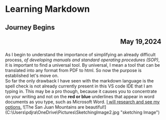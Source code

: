 # Learning Markdown
## Journey Begins <p style="text-align:right">May 19,2024</p> 
As I begin to understand the importance of simplifying an already difficult process, _of developing manuals and standard operating procedures (SOP)_, it is important to find a universal tool.  By universal, I mean a tool that can be translated into any format from PDF to html. So now the purpose is established let's move on.  
So far the only drawback I have seen with the markdown language is the spell check is not already currently present in this VS code IDE that I am typing in.  This may be a pro though, because it causes you to concentrate on your writing and not on the **red or blue** underlines that appear in word documents as you type, such as Microsoft Word. <ins>I will research and see my options.</ins> 
![The San Juan Mountains are beautiful!](C:\Users\pdjra\OneDrive\Pictures\SketchingImage2.jpg  \"sketching Image")

